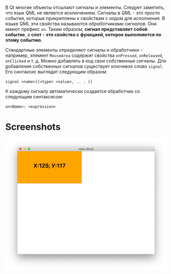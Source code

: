 В Qt многие объекты отсылают сигналы и элементы. Следует заметить, что язык QML не
является исключением. Сигналы в QML - это просто события, которые прикреплены
к свойствам с кодом для исполнения. В языке QML эти свойства называются *обработчиками сигналов*.
Они имеют префикс ```on```. Таким образом, **сигнал представляет собой событие**,
а **слот - это свойство с функцией, которое выполняется по этому событию**.

Стандартные элементы определяют сигналы и обработчики - например,
элемент ```MouseArea``` содержит свойства ```onPressed```, ```onReleased```, ```onClicked``` и т. д.
Можно добавлять
в код свои собственные сигналы. Дпя добавления собственных сигналов существует ключевое
слово ```signal```. Его синтаксис выглядит следующим образом:

```
signal <name>[(<type> <value>, .. . )]
```

К каждому сигналу автоматически создается обработчик со следующим синтаксисом:

```
on<Name>: <expression>
```

# Screenshots

![Снимок экрана 2019-12-04 в 18.20.09](screenshots/%D0%A1%D0%BD%D0%B8%D0%BC%D0%BE%D0%BA%20%D1%8D%D0%BA%D1%80%D0%B0%D0%BD%D0%B0%202019-12-04%20%D0%B2%2018.20.09.png)

